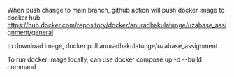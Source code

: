 When push change to main branch, github action will push docker image to docker hub
https://hub.docker.com/repository/docker/anuradhakulatunge/uzabase_assignment/general

to download image, docker pull anuradhakulatunge/uzabase_assignment

To run docker image locally, can use docker compose up -d --build command
